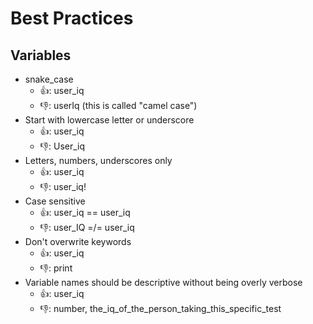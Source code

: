 # Best Practices

## Variables
- snake_case
    - 👍: user_iq
    - 👎: userIq (this is called "camel case")
- Start with lowercase letter or underscore
    - 👍: user_iq
    - 👎: User_iq
- Letters, numbers, underscores only
    - 👍: user_iq
    - 👎: user_iq!
- Case sensitive
    - 👍: user_iq == user_iq
    - 👎: user_IQ =/= user_iq
- Don't overwrite keywords
    - 👍: user_iq
    - 👎: print
- Variable names should be descriptive without being overly verbose
    - 👍: user_iq
    - 👎: number, the_iq_of_the_person_taking_this_specific_test